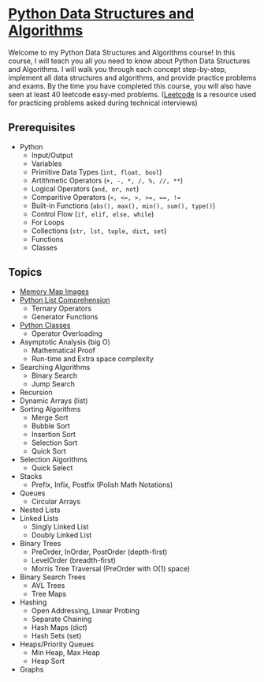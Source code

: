 # [Python Data Structures and Algorithms](https://www.youtube.com/playlist?list=PLnKe36F30Y4bcRomKi02sP9NR27KnBqCK)

Welcome to my Python Data Structures and Algorithms course! In this course, I will teach you all you need to know about Python Data Structures and Algorithms. I will walk you through each concept step-by-step, implement all data structures and algorithms, and provide practice problems and exams. By the time you have completed this course, you will also have seen at least 40 leetcode easy-med problems. ([Leetcode](https://leetcode.com/) is a resource used for practicing problems asked during technical interviews)

## Prerequisites
* Python
  * Input/Output
  * Variables
  * Primitive Data Types (```int, float, bool```)
  * Artithmetic Operators (```+, -, *, /, %, //, **```)
  * Logical Operators (```and, or, not```)
  * Comparitive Operators (```<, <=, >, >=, ==, !=```
  * Built-in Functions (```abs(), max(), min(), sum(), type()```)
  * Control Flow (```if, elif, else, while```)
  * For Loops
  * Collections (```str, lst, tuple, dict, set```)
  * Functions
  * Classes 

## Topics
* [Memory Map Images](https://github.com/ImKennyYip/Data-Structures-Algorithms/tree/master/1.%20Memory%20Maps)
* [Python List Comprehension](https://github.com/ImKennyYip/Data-Structures-Algorithms/tree/master/2.%20List%20Comprehension)
    * Ternary Operators
    * Generator Functions
* [Python Classes](https://github.com/ImKennyYip/Data-Structures-Algorithms/tree/master/3.%20Classes)
    * Operator Overloading
* Asymptotic Analysis (big O)
    * Mathematical Proof
    * Run-time and Extra space complexity
* Searching Algorithms
    * Binary Search
    * Jump Search
* Recursion
* Dynamic Arrays (list)
* Sorting Algorithms
    * Merge Sort
    * Bubble Sort
    * Insertion Sort
    * Selection Sort
    * Quick Sort
* Selection Algorithms
    * Quick Select
* Stacks
    * Prefix, Infix, Postfix (Polish Math Notations)
* Queues
    * Circular Arrays
* Nested Lists
* Linked Lists
    * Singly Linked List
    * Doubly Linked List
* Binary Trees
    * PreOrder, InOrder, PostOrder (depth-first)
    * LevelOrder (breadth-first)
    * Morris Tree Traversal (PreOrder with O(1) space)
* Binary Search Trees
    * AVL Trees
    * Tree Maps
* Hashing
    * Open Addressing, Linear Probing
    * Separate Chaining
    * Hash Maps (dict)
    * Hash Sets (set)
* Heaps/Priority Queues
    * Min Heap, Max Heap
    * Heap Sort
* Graphs

